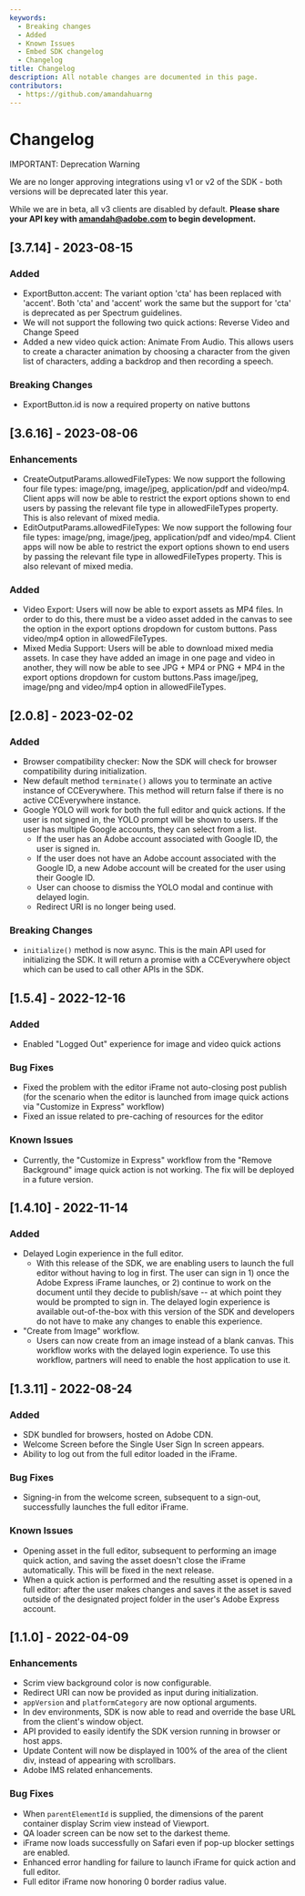```yaml
---
keywords:
  - Breaking changes
  - Added
  - Known Issues
  - Embed SDK changelog
  - Changelog
title: Changelog
description: All notable changes are documented in this page.
contributors:
  - https://github.com/amandahuarng
---
```


# Changelog

<InlineAlert variant="error" slots="header, text1, text2" />

IMPORTANT: Deprecation Warning

We are no longer approving integrations using v1 or v2 of the SDK - both versions will be deprecated later this year.

While we are in beta, all v3 clients are disabled by default. **Please share your API key with amandah@adobe.com to begin development.**

<!-- ## [2.2.27] - 2023-02-02 -->

## [3.7.14] - 2023-08-15

### Added

- ExportButton.accent: The variant option 'cta' has been replaced with 'accent'. Both 'cta' and 'accent' work the same but the support for 'cta' is deprecated as per Spectrum guidelines.
- We will not support the following two quick actions: Reverse Video and Change Speed
- Added a new video quick action: Animate From Audio. This allows users to create a character animation by choosing a character from the given list of characters, adding a backdrop and then recording a speech. 

### Breaking Changes

- ExportButton.id is now a required property on native buttons

## [3.6.16] - 2023-08-06

### Enhancements

- CreateOutputParams.allowedFileTypes: We now support the following four file types: image/png, image/jpeg, application/pdf and video/mp4. Client apps will now be able to restrict the export options shown to end users by passing the relevant file type in allowedFileTypes property. This is also relevant of mixed media.
- EditOutputParams.allowedFileTypes: We now support the following four file types: image/png, image/jpeg, application/pdf and video/mp4. Client apps will now be able to restrict the export options shown to end users by passing the relevant file type in allowedFileTypes property. This is also relevant of mixed media.

### Added

- Video Export: Users will now be able to export assets as MP4 files. In order to do this, there must be a video asset added in the canvas to see the option in the export options dropdown for custom buttons. Pass video/mp4 option in allowedFileTypes.
- Mixed Media Support: Users will be able to download mixed media assets. In case they have added an image in one page and video in another, they will now be able to see JPG + MP4 or PNG + MP4 in the export options dropdown for custom buttons.Pass image/jpeg, image/png and video/mp4 option in allowedFileTypes.

## [2.0.8] - 2023-02-02

### Added

- Browser compatibility checker: Now the SDK will check for browser compatibility during initialization.
- New default method `terminate()` allows you to terminate an active instance of CCEverywhere. This method will return false if there is no active CCEverywhere instance.
- Google YOLO will work for both the full editor and quick actions. If the user is not signed in, the YOLO prompt will be shown to users. If the user has multiple Google accounts, they can select from a list.
  - If the user has an Adobe account associated with Google ID, the user is signed in.
  - If the user does not have an Adobe account associated with the Google ID, a new Adobe account will be created for the user using their Google ID.
  - User can choose to dismiss the YOLO modal and continue with delayed login.
  - Redirect URI is no longer being used.

### Breaking Changes

- `initialize()` method is now async. This is the main API used for initializing the SDK. It will return a promise with a CCEverywhere object which can be used to call other APIs in the SDK.

## [1.5.4] - 2022-12-16

### Added

- Enabled "Logged Out" experience for image and video quick actions

### Bug Fixes

- Fixed the problem with the editor iFrame not auto-closing post publish (for the scenario when the editor is launched from image quick actions via "Customize in Express" workflow)
- Fixed an issue related to pre-caching of resources for the editor

### Known Issues

- Currently, the "Customize in Express" workflow from the "Remove Background" image quick action is not working. The fix will be deployed in a future version.

## [1.4.10] - 2022-11-14

### Added

- Delayed Login experience in the full editor.
  - With this release of the SDK, we are enabling users to launch the full editor without having to log in first. The user can sign in 1) once the Adobe Express iFrame launches, or 2) continue to work on the document until they decide to publish/save -- at which point they would be prompted to sign in. The delayed login experience is available out-of-the-box with this version of the SDK and developers do not have to make any changes to enable this experience.
- "Create from Image" workflow.
  - Users can now create from an image instead of a blank canvas. This workflow works with the delayed login experience. To use this workflow, partners will need to enable the host application to use it.

## [1.3.11] - 2022-08-24

### Added

- SDK bundled for browsers, hosted on Adobe CDN.
- Welcome Screen before the Single User Sign In screen appears.
- Ability to log out from the full editor loaded in the iFrame.

### Bug Fixes

- Signing-in from the welcome screen, subsequent to a sign-out, successfully launches the full editor iFrame.

### Known Issues

- Opening asset in the full editor, subsequent to performing an image quick action, and saving the asset doesn't close the iFrame automatically. This will be fixed in the next release.
- When a quick action is performed and the resulting asset is opened in a full editor: after the user makes changes and saves it the asset is saved outside of the designated project folder in the user's Adobe Express account.

## [1.1.0] - 2022-04-09

### Enhancements

- Scrim view background color is now configurable.
- Redirect URI can now be provided as input during initialization.
- `appVersion` and `platformCategory` are now optional arguments.
- In dev environments, SDK is now able to read and override the base URL from the client's window object.
- API provided to easily identify the SDK version running in browser or host apps.
- Update Content will now be displayed in 100% of the area of the client div,  instead of appearing with scrollbars.
- Adobe IMS related enhancements.

### Bug Fixes

- When `parentElementId` is supplied, the dimensions of the parent container display Scrim view instead of Viewport.
- QA loader screen can be now set to the darkest theme.
- iFrame now loads successfully on Safari even if pop-up blocker settings are enabled.
- Enhanced error handling for failure to launch iFrame for quick action and full editor.
- Full editor iFrame now honoring 0 border radius value.
